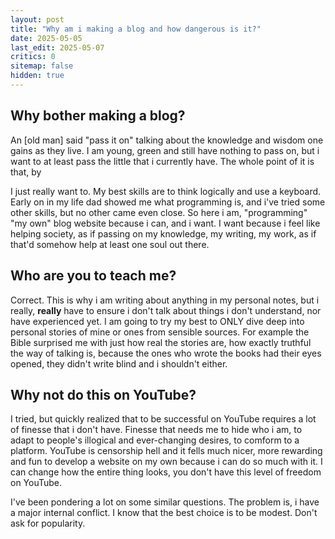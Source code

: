 ```yaml
---
layout: post
title: "Why am i making a blog and how dangerous is it?"
date: 2025-05-05
last_edit: 2025-05-07
critics: 0
sitemap: false
hidden: true
---
```


## Why bother making a blog?

An [old man] said "pass it on" talking about the knowledge and wisdom one gains as they live. I am young, green and still have nothing to pass on, but i want to at least pass the little that i currently have. The whole point of it is that, by 

I just really want to. My best skills are to think logically and use a keyboard. Early on in my life dad showed me what programming is, and i've tried some other skills, but no other came even close. So here i am, "programming" "my own" blog website because i can, and i want. I want because i feel like helping society, as if passing on my knowledge, my writing, my work, as if that'd somehow help at least one soul out there.

## Who are you to teach me?

Correct. This is why i am writing about anything in my personal notes, but i really, **really** have to ensure i don't talk about things i don't understand, nor have experienced yet. I am going to try my best to ONLY dive deep into personal stories of mine or ones from sensible sources. For example the Bible surprised me with just how real the stories are, how exactly truthful the way of talking is, because the ones who wrote the books had their eyes opened, they didn't write blind and i shouldn't either.

## Why not do this on YouTube?

I tried, but quickly realized that to be successful on YouTube requires a lot of finesse that i don't have. Finesse that needs me to hide who i am, to adapt to people's illogical and ever-changing desires, to comform to a platform. YouTube is censorship hell and it fells much nicer, more rewarding and fun to develop a website on my own because i can do so much with it. I can change how the entire thing looks, you don't have this level of freedom on YouTube.

I've been pondering a lot on some similar questions. The problem is, i have a major internal conflict. I know that the best choice is to be modest. Don't ask for popularity.

